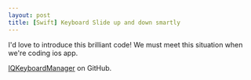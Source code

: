 ```yaml
---
layout: post
title: [Swift] Keyboard Slide up and down smartly
---
```


I'd love to introduce this brilliant code!
We must meet this situation when we're coding ios app.

[IQKeyboardManager](https://github.com/hackiftekhar/IQKeyboardManager) on GitHub.
